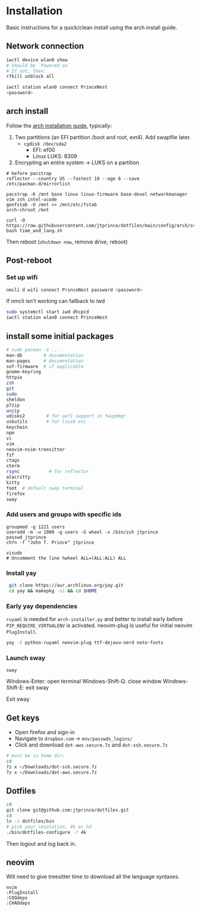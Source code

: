 # Installation

Basic instructions for a quick/clean install using the arch install guide.

## Network connection

```bash
iwctl device wlan0 show
# Should be `Powered on`
# If not, then:
rfkill unblock all

iwctl station wlan0 connect PrinceNest
<password>
```

## arch install

Follow the [arch installation
guide](https://wiki.archlinux.org/title/installation_guide), typically:

1. Two partitions (an EFI partition /boot and root, ext4). Add swapfile later.
    * `cgdisk /dev/sda2`
        * EFI: ef00
        * Linux LUKS: 8309
2. Encrypting an entire system -> LUKS on a partition

```
# before pacstrap
reflector --country US --fastest 10 --age 6 --save /etc/pacman.d/mirrorlist

pacstrap -K /mnt base linux linux-firmware base-devel networkmanager vim zsh intel-ucode
genfstab -U /mnt >> /mnt/etc/fstab
arch-chroot /mnt

curl -O https://raw.githubusercontent.com/jtprince/dotfiles/main/config/arch/scripts/time_and_lang.sh
bash time_and_lang.sh
```

Then reboot (`shutdown now`, remove drive, reboot)

## Post-reboot

### Set up wifi
```bash
nmcli d wifi connect PrinceNest password <password>
```

If nmcli isn't working can fallback to iwd
```bash
sudo systemctl start iwd dhcpcd
iwctl station wlan0 connect PrinceNest
```



## install some initial packages

```bash
# sudo pacman -S ...
man-db        # documentation
man-pages     # documentation
sof-firmware  # if applicable
gnome-keyring
httpie
zsh
git
sudo
sheldon
p7zip
unzip
udisks2        # for uefi support in fwupdmgr
usbutils       # for lsusb etc
keychain
npm
vi
vim
neovim-nvim-treesitter
fzf
ctags
xterm
rsync           # for reflector
alacritty
kitty
foot  # default sway terminal
firefox
sway
```

### Add users and groups with specific ids

```
groupmod -g 1221 users
useradd -m -u 1000 -g users -G wheel -s /bin/zsh jtprince
passwd jtprince
chfn -f "John T. Prince" jtprince

visudo
# Uncomment the line %wheel ALL=(ALL:ALL) ALL
```

### Install yay

```bash
 git clone https://aur.archlinux.org/yay.git
 cd yay && makepkg -si && cd $HOME
 ```

### Early yay dependencies

`ruyaml` is needed for `arch-installer.py` and better to install early before
`PIP_REQUIRE_VIRTUALENV` is activated. neovim-plug is useful for initial
neovim `PlugInstall`.

```bash
yay -S python-ruyaml neovim-plug ttf-dejavu-nerd noto-fonts
```
### Launch sway

```
sway
```

Windows-Enter: open terminal
Windows-Shift-Q: close window
Windows-Shift-E: exit sway

Exit sway

## Get keys

* Open firefox and sign-in
* Navigate to `dropbox.com` -> `env/passwds_logins/`
* Click and download `dot-aws.secure.7z` and `dot-ssh.secure.7z`

```bash
# must be in home dir:
cd
7z x ~/Downloads/dot-ssh.secure.7z
7z x ~/Downloads/dot-aws.secure.7z
```

## Dotfiles

```bash
cd
git clone git@github.com:jtprince/dotfiles.git
cd
ln -s dotfiles/bin
# pick your resolution, 4k or hd
./bin/dotfiles-configure -r 4k
```

Then logout and log back in.

## neovim

Will need to give treesitter time to download all the language syntaxes.

```
nvim
:PlugInstall
:COQdeps
:CHADdeps
```
